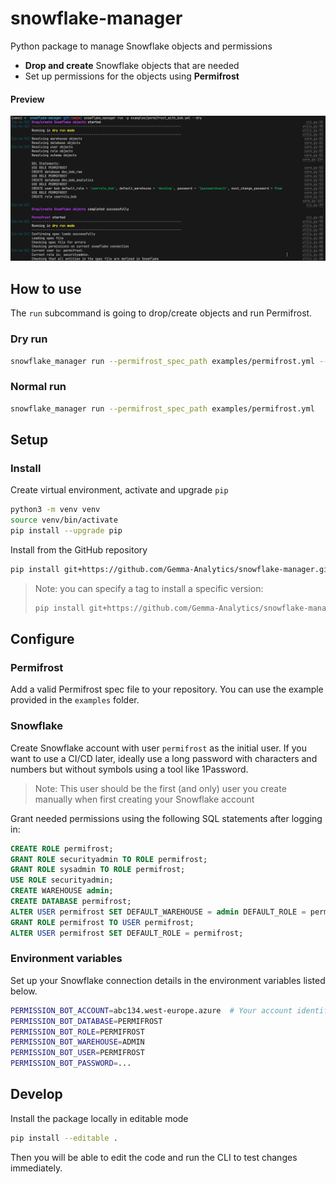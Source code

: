 # snowflake-manager
Python package to manage Snowflake objects and permissions

- **Drop and create** Snowflake objects that are needed
- Set up permissions for the objects using **Permifrost**

#### Preview

![Example run](./docs/images/run_example.png)

## How to use
The `run` subcommand is going to drop/create objects and run Permifrost.

### Dry run

```bash
snowflake_manager run --permifrost_spec_path examples/permifrost.yml --dry
```

### Normal run
```bash
snowflake_manager run --permifrost_spec_path examples/permifrost.yml
```

## Setup

### Install
Create virtual environment, activate and upgrade `pip`
```bash
python3 -m venv venv
source venv/bin/activate
pip install --upgrade pip
```

Install from the GitHub repository
```bash
pip install git+https://github.com/Gemma-Analytics/snowflake-manager.git
```

> Note: you can specify a tag to install a specific version:
> 
> ```bash
> pip install git+https://github.com/Gemma-Analytics/snowflake-manager.git@v1.0.0
> ```

## Configure

### Permifrost
Add a valid Permifrost spec file to your repository. You can use the example provided in the `examples` folder.

### Snowflake
Create Snowflake account with user `permifrost` as the initial user. If you want to use a CI/CD later, ideally use a long password with characters and numbers but without symbols using a tool like 1Password.

> Note: This user should be the first (and only) user you create manually when first creating your Snowflake account

Grant needed permissions using the following SQL statements after logging in:

```sql
CREATE ROLE permifrost;
GRANT ROLE securityadmin TO ROLE permifrost;
GRANT ROLE sysadmin TO ROLE permifrost;
USE ROLE securityadmin;
CREATE WAREHOUSE admin;
CREATE DATABASE permifrost;
ALTER USER permifrost SET DEFAULT_WAREHOUSE = admin DEFAULT_ROLE = permifrost;
GRANT ROLE permifrost TO USER permifrost;
ALTER USER permifrost SET DEFAULT_ROLE = permifrost;
```

### Environment variables

Set up your Snowflake connection details in the environment variables listed below. 
```bash
PERMISSION_BOT_ACCOUNT=abc134.west-europe.azure  # Your account identifier
PERMISSION_BOT_DATABASE=PERMIFROST
PERMISSION_BOT_ROLE=PERMIFROST
PERMISSION_BOT_WAREHOUSE=ADMIN
PERMISSION_BOT_USER=PERMIFROST
PERMISSION_BOT_PASSWORD=...
```

## Develop

Install the package locally in editable mode

```bash
pip install --editable .
```
Then you will be able to edit the code and run the CLI to test changes immediately.

